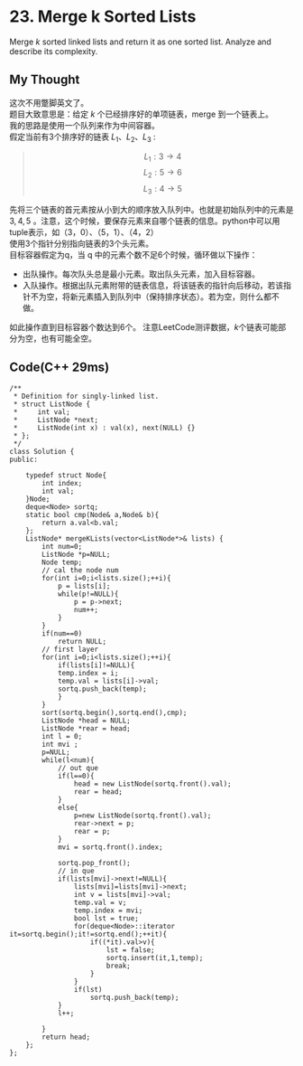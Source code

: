 # 23. Merge k Sorted Lists
Merge *k* sorted linked lists and return it as one sorted list. Analyze and describe its complexity.
## My Thought
这次不用蹩脚英文了。  
题目大致意思是：给定 *k* 个已经排序好的单项链表，merge 到一个链表上。  
我的思路是使用一个队列来作为中间容器。  
假定当前有3个排序好的链表 $L_1、L_2、L_3$ :

>$$L_1:3\rightarrow 4$$
>$$L_2:5\rightarrow 6$$
>$$L_3:4\rightarrow 5$$

先将三个链表的首元素按从小到大的顺序放入队列中。也就是初始队列中的元素是 $3,4,5$ 。注意，这个时候，要保存元素来自哪个链表的信息。python中可以用tuple表示，如（3，0）、（5，1）、（4，2）   
使用3个指针分别指向链表的3个头元素。  
目标容器假定为q，当 q 中的元素个数不足6个时候，循环做以下操作：
- 出队操作。每次队头总是最小元素。取出队头元素，加入目标容器。
- 入队操作。根据出队元素附带的链表信息，将该链表的指针向后移动，若该指针不为空，将新元素插入到队列中（保持排序状态）。若为空，则什么都不做。

如此操作直到目标容器个数达到6个。
注意LeetCode测评数据，*k*个链表可能部分为空，也有可能全空。
## Code(C++ 29ms)

	/**
     * Definition for singly-linked list.
     * struct ListNode {
     *     int val;
     *     ListNode *next;
     *     ListNode(int x) : val(x), next(NULL) {}
     * };
     */
    class Solution {
    public:

        typedef struct Node{
            int index;
            int val;
        }Node;
        deque<Node> sortq;
        static bool cmp(Node& a,Node& b){
            return a.val<b.val;
        };
        ListNode* mergeKLists(vector<ListNode*>& lists) {
            int num=0;
            ListNode *p=NULL;
            Node temp;
            // cal the node num
            for(int i=0;i<lists.size();++i){
                p = lists[i];
                while(p!=NULL){
                    p = p->next;
                    num++;
                }
            }
            if(num==0)
                return NULL;
            // first layer
            for(int i=0;i<lists.size();++i){
                if(lists[i]!=NULL){
                temp.index = i;
                temp.val = lists[i]->val;
                sortq.push_back(temp);
                }
            }
            sort(sortq.begin(),sortq.end(),cmp);
            ListNode *head = NULL;
            ListNode *rear = head;
            int l = 0;
            int mvi ;
            p=NULL;
            while(l<num){
                // out que
                if(l==0){
                    head = new ListNode(sortq.front().val);
                    rear = head;
                } 
                else{
                    p=new ListNode(sortq.front().val);
                    rear->next = p;
                    rear = p;
                }
                mvi = sortq.front().index;

                sortq.pop_front();
                // in que
                if(lists[mvi]->next!=NULL){
                    lists[mvi]=lists[mvi]->next;
                    int v = lists[mvi]->val;
                    temp.val = v;
                    temp.index = mvi;
                    bool lst = true;
                    for(deque<Node>::iterator it=sortq.begin();it!=sortq.end();++it){
                        if((*it).val>v){
                            lst = false;
                            sortq.insert(it,1,temp);
                            break;
                        }
                    }
                    if(lst)
                        sortq.push_back(temp);
                }
                l++;

            }
            return head;
        };
    };
